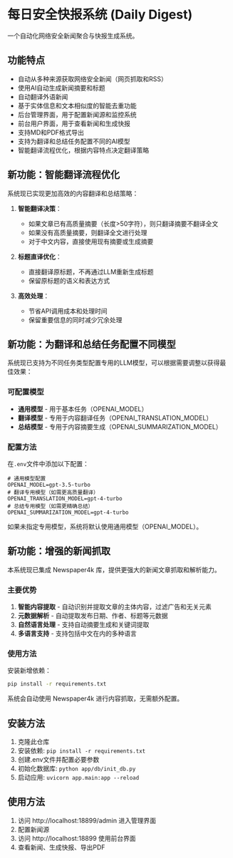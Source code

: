 # 每日安全快报系统 (Daily Digest)

一个自动化网络安全新闻聚合与快报生成系统。

## 功能特点

- 自动从多种来源获取网络安全新闻（网页抓取和RSS）
- 使用AI自动生成新闻摘要和标题
- 自动翻译外语新闻
- 基于实体信息和文本相似度的智能去重功能
- 后台管理界面，用于配置新闻源和监控系统
- 前台用户界面，用于查看新闻和生成快报
- 支持MD和PDF格式导出
- 支持为翻译和总结任务配置不同的AI模型
- 智能翻译流程优化，根据内容特点决定翻译策略

## 新功能：智能翻译流程优化

系统现已实现更加高效的内容翻译和总结策略：

1. **智能翻译决策**：
   - 如果文章已有高质量摘要（长度>50字符），则只翻译摘要不翻译全文
   - 如果没有高质量摘要，则翻译全文进行处理
   - 对于中文内容，直接使用现有摘要或生成摘要

2. **标题直译优化**：
   - 直接翻译原标题，不再通过LLM重新生成标题
   - 保留原标题的语义和表达方式

3. **高效处理**：
   - 节省API调用成本和处理时间
   - 保留重要信息的同时减少冗余处理

## 新功能：为翻译和总结任务配置不同模型

系统现已支持为不同任务类型配置专用的LLM模型，可以根据需要调整以获得最佳效果：

### 可配置模型

- **通用模型** - 用于基本任务（OPENAI_MODEL）
- **翻译模型** - 专用于内容翻译任务（OPENAI_TRANSLATION_MODEL）
- **总结模型** - 专用于内容摘要生成（OPENAI_SUMMARIZATION_MODEL）

### 配置方法

在`.env`文件中添加以下配置：

```
# 通用模型配置
OPENAI_MODEL=gpt-3.5-turbo
# 翻译专用模型（如需更高质量翻译）
OPENAI_TRANSLATION_MODEL=gpt-4-turbo
# 总结专用模型（如需更精确总结）
OPENAI_SUMMARIZATION_MODEL=gpt-4-turbo
```

如果未指定专用模型，系统将默认使用通用模型（OPENAI_MODEL）。

## 新功能：增强的新闻抓取

本系统现已集成 Newspaper4k 库，提供更强大的新闻文章抓取和解析能力。

### 主要优势

1. **智能内容提取** - 自动识别并提取文章的主体内容，过滤广告和无关元素
2. **元数据解析** - 自动提取发布日期、作者、标题等元数据
3. **自然语言处理** - 支持自动摘要生成和关键词提取
4. **多语言支持** - 支持包括中文在内的多种语言

### 使用方法

安装新增依赖：

```bash
pip install -r requirements.txt
```

系统会自动使用 Newspaper4k 进行内容抓取，无需额外配置。

## 安装方法

1. 克隆此仓库
2. 安装依赖: `pip install -r requirements.txt`
3. 创建.env文件并配置必要参数
4. 初始化数据库: `python app/db/init_db.py`
5. 启动应用: `uvicorn app.main:app --reload`

## 使用方法

1. 访问 http://localhost:18899/admin 进入管理界面
2. 配置新闻源
3. 访问 http://localhost:18899 使用前台界面
4. 查看新闻、生成快报、导出PDF